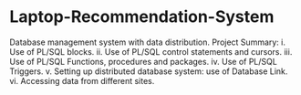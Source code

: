 # Laptop-Recommendation-System

Database management system with data distribution.
Project Summary:
i. Use of PL/SQL blocks.
ii. Use of PL/SQL control statements and cursors.
iii. Use of PL/SQL Functions, procedures and packages.
iv. Use of PL/SQL Triggers.
v. Setting up distributed database system: use of Database Link.
vi. Accessing data from different sites.
